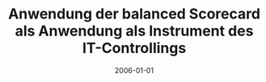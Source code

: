 ---
abstract: ''
authors:
- Heiko Thurner
date: '2006-01-01'
featured: false
publication_types:
- '7'
publishDate: '2006-01-01'
title: Anwendung der balanced Scorecard als Anwendung als Instrument des IT-Controllings
url_pdf: ''
---